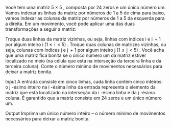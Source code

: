 Você tem uma matriz 5 × 5 , composta por 24 zeros e um único número um. Vamos indexar as linhas da matriz por números de 1 a 5 de cima para baixo, vamos indexar as colunas da matriz por números de 1 a 5 da esquerda para a direita. Em um movimento, você pode aplicar uma das duas transformações a seguir à matriz:

Troque duas linhas da matriz vizinhas, ou seja, linhas com índices i e i  + 1 por algum inteiro i (1 ≤  i  < 5) .
Troque duas colunas de matrizes vizinhas, ou seja, colunas com índices j e j  + 1 por algum inteiro j (1 ≤  j  < 5) .
Você acha que uma matriz fica bonita se o único número um da matriz estiver localizado no meio (na célula que está na interseção da terceira linha e da terceira coluna). Conte o número mínimo de movimentos necessários para deixar a matriz bonita.

Input
A entrada consiste em cinco linhas, cada linha contém cinco inteiros: o j -ésimo inteiro na i -ésima linha da entrada representa o elemento da matriz que está localizado na interseção da i -ésima linha e da j -ésima coluna. É garantido que a matriz consiste em 24 zeros e um único número um.

Output
Imprima um único número inteiro – o número mínimo de movimentos necessários para deixar a matriz bonita.
